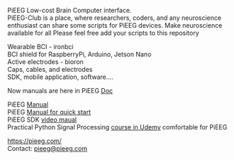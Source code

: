 PiEEG Low-cost Brain Computer interface.  
PiEEG-Club is a place, where researchers, coders, and any neuroscience enthusiast can share some scripts for PiEEG devices. Make neuroscience available for all
Please feel free add your scripts to this repository  

Wearable BCI - ironbci  
BCI shield for RaspberryPi, Arduino, Jetson Nano  
Active electrodes - bioron     
Caps, cables, and electrodes  
SDK, mobile application, software....  

Now manuals are here in PiEEG [Doc](https://pieeg.com/docs/docs/)   

PiEEG [Manual](https://colab.research.google.com/drive/1xW6fwzVdLH83zHoorjeWai6SdZoOanfA#scrollTo=9bxgisvWfs5f)    
PiEEG [Manual for quick start ](https://github.com/pieeg-club/PiEEG/blob/main/Manual.%20Conenction%20and%20start%20-%20PiEEG1.pdf)    
PiEEG SDK [video maual](https://youtu.be/9jLyN2zRXdU)   
Practical Python Signal Processing [course in Udemy](https://www.udemy.com/course/signal-processing-python-for-eeg/?referralCode=2D537B5EAD7114C43DE2)     comfortable for PiEEG   
  
https://pieeg.com/  
Contact: pieeg@pieeg.com  
